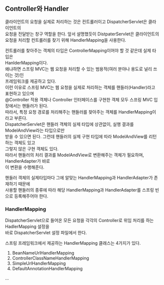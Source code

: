 ## Controller와 Handler
클라이언트의 요청을 실제로 처리하는 것은 컨트롤러이고 DispatcherServlet은 클라이언트의  
요청을 전달받는 창구 역할을 한다. 앞서 설명했듯이 DistpaterServlet은 클라이언트의   
요청을 처리할 컨트롤러를 찾기 위해 HandlerMapping을 사용한다.  
  
컨트롤러를 찾아주는 객체의 타입은 ControllerMapping이어야 할 것 같은데 실제 타입은  
HanlderMapping이다.  
왜냐하면 스프링 MVC는 웹 요청을 처리할 수 있는 범용적(여러 분야나 용도로 널리 쓰이는 것)인  
프레임워크를 제공하고 있다.    
이런 이유로 스프링 MVC는 웹 요청을 실제로 처리하는 객체를 핸들러(Handler)라고 표현하고 있으며  
@Controller 적용 객체나 Controller 인터페이스를 구현한 객체 모두 스프링 MVC 입장에서는 핸들러가 된다.  
따라서, 특정 요청 경로를 처리해주는 핸들러를 찾아주는 객체를 HandlerMapping이라고 부른다.  
DispatcherServlet은 핸들러 객체의 실제 타입에 상관없이, 실행 결과를 ModelAndView라는 타입으로만  
받을 수 있으면 된다. 그런데 핸들러의 실제 구현 타입에 따라 ModelAndView를 리턴하는 객체도 있고  
그렇지 않은 구현 객체도 있다.  
따라서 핸들러의 처리 결과를 ModelAndView로 변환해주는 객체가 필요하며, HandlerAdapter가 바로  
이 변환을 수행해준다.  
  
핸들러 객체의 실제타입마다 그에 알맞는 HandlerMapping과 HandlerAdapter가 존재하기 때문에   
사용할 핸들러의 종류에 따라 해당 HandlerMapping과 HandlerAdapter를 스프링 빈으로 등록해주어야 한다. 

### HandlerMapping
DispatcherServlet으로 들어온 모든 요청을 각각의 Controller로 위임 처리를 하는 HadlerMapping 설정을  
바로 DispatcherServlet 설정 파일에서 한다.  
  
스프링 프레임워크에서 제공하는 HandlerMapping 클래스는 4가지가 있다.
1. BeanNameUrlHandlerMapping
2. ControllerClassNameHandlerMapping
3. SimpleUrlHandlerMapping
4. DefaultAnnotationHandlerMapping

...



























